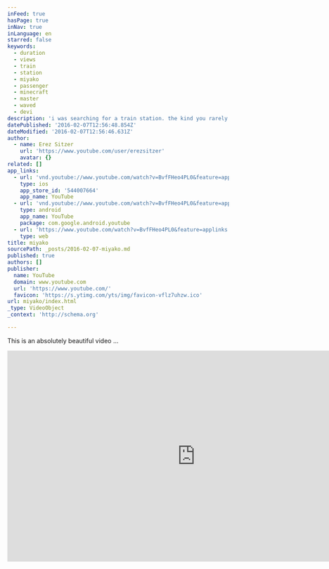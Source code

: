 ```yaml
---
inFeed: true
hasPage: true
inNav: true
inLanguage: en
starred: false
keywords:
  - duration
  - views
  - train
  - station
  - miyako
  - passenger
  - minecraft
  - master
  - waved
  - devi
description: 'i was searching for a train station. the kind you rarely see. small. countryside. we found it. and by accident, found something else. someone else. miyako. the station master. i watched her smile at each exiting passenger. then, noticed her wave at the departing one-car train. then, surprisingly, she continued waving.'
datePublished: '2016-02-07T12:56:48.854Z'
dateModified: '2016-02-07T12:56:46.631Z'
author:
  - name: Erez Sitzer
    url: 'https://www.youtube.com/user/erezsitzer'
    avatar: {}
related: []
app_links:
  - url: 'vnd.youtube://www.youtube.com/watch?v=BvfFHeo4PL0&feature=applinks'
    type: ios
    app_store_id: '544007664'
    app_name: YouTube
  - url: 'vnd.youtube://www.youtube.com/watch?v=BvfFHeo4PL0&feature=applinks'
    type: android
    app_name: YouTube
    package: com.google.android.youtube
  - url: 'https://www.youtube.com/watch?v=BvfFHeo4PL0&feature=applinks'
    type: web
title: miyako
sourcePath: _posts/2016-02-07-miyako.md
published: true
authors: []
publisher:
  name: YouTube
  domain: www.youtube.com
  url: 'https://www.youtube.com/'
  favicon: 'https://s.ytimg.com/yts/img/favicon-vflz7uhzw.ico'
url: miyako/index.html
_type: VideoObject
_context: 'http://schema.org'

---
```

This is an absolutely beautiful video ... 

<iframe src="https://cdn.embedly.com/widgets/media.html?src=https%3A%2F%2Fwww.youtube.com%2Fembed%2FBvfFHeo4PL0%3Ffeature%3Doembed&amp;url=https%3A%2F%2Fwww.youtube.com%2Fwatch%3Fv%3DBvfFHeo4PL0&amp;image=https%3A%2F%2Fi.ytimg.com%2Fvi%2FBvfFHeo4PL0%2Fhqdefault.jpg&amp;key=b7d04c9b404c499eba89ee7072e1c4f7&amp;type=text%2Fhtml&amp;schema=youtube" width="854" height="480" scrolling="no" frameborder="0" allowfullscreen="allowfullscreen" style=""></iframe>